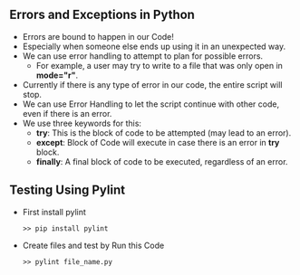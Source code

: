 ## Errors and Exceptions in Python

- Errors are bound to happen in our Code!
- Especially when someone else ends up using it in an unexpected way.
- We can use error handling to attempt to plan for possible errors.
  - For example, a user may try to write to a file that was only open in **mode="r"**.
- Currently if there is any type of error in our code, the entire script will stop.
- We can use Error Handling to let the script continue with other code, even if there is an error.
- We use three keywords for this:
  - **try**: This is the block of code to be attempted (may lead to an error).
  - **except**: Block of Code will execute in case there is an error in **try** block.
  - **finally**: A final block of code to be executed, regardless of an error.

## Testing Using Pylint

- First install pylint
  ```
  >> pip install pylint
  ```
- Create files and test by Run this Code
  ```
  >> pylint file_name.py
  ```
